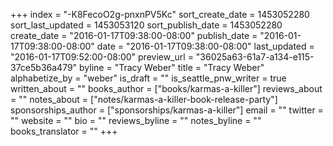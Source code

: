 +++
index = "-K8FecoO2g-pnxnPV5Kc"
sort_create_date = 1453052280
sort_last_updated = 1453053120
sort_publish_date = 1453052280
create_date = "2016-01-17T09:38:00-08:00"
publish_date = "2016-01-17T09:38:00-08:00"
date = "2016-01-17T09:38:00-08:00"
last_updated = "2016-01-17T09:52:00-08:00"
preview_url = "36025a63-61a7-a134-e115-37ce5b36a479"
byline = "Tracy Weber"
title = "Tracy Weber"
alphabetize_by = "weber"
is_draft = ""
is_seattle_pnw_writer = true
written_about = ""
books_author = ["books/karmas-a-killer"]
reviews_about = ""
notes_about = ["notes/karmas-a-killer-book-release-party"]
sponsorships_author = ["sponsorships/karmas-a-killer"]
email = ""
twitter = ""
website = ""
bio = ""
reviews_byline = ""
notes_byline = ""
books_translator = ""
+++
